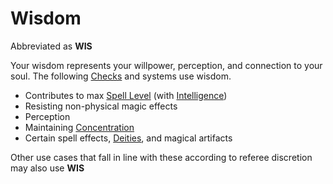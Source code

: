 # Wisdom

Abbreviated as **WIS**

Your wisdom represents your willpower, perception, and connection to your soul. The following [Checks](../../Game%20Procedures/Check.md) and systems use wisdom.

* Contributes to max [Spell Level](../../Magic/Spell%20Level.md) (with [Intelligence](Intelligence.md))
* Resisting non-physical magic effects
* Perception
* Maintaining [Concentration](../../Magic/Concentration.md)
* Certain spell effects, [Deities](../../Magic/Spells/Deities/Deities.md), and magical artifacts

Other use cases that fall in line with these according to referee discretion may also use **WIS**
